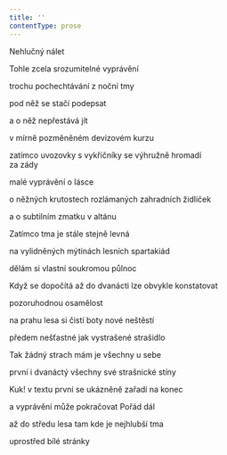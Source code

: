 ```yaml
---
title: ''
contentType: prose
---
```


Nehlučný nálet

Tohle zcela srozumitelné vyprávění

trochu pochechtávání z noční tmy

pod něž se stačí podepsat

a o něž nepřestává jít

v mírně pozměněném devizovém kurzu

zatímco uvozovky s vykřičníky se výhružně hromadí  
za zády

malé vyprávění o lásce

o něžných krutostech rozlámaných zahradních židliček

a o subtilním zmatku v altánu

Zatímco tma je stále stejně levná

na vylidněných mýtinách lesních spartakiád

dělám si vlastní soukromou půlnoc

Když se dopočítá až do dvanácti lze obvykle konstatovat

pozoruhodnou osamělost

na prahu lesa si čistí boty nové neštěstí

předem nešťastné jak vystrašené strašidlo

Tak žádný strach mám je všechny u sebe

první i dvanáctý všechny své strašnické stíny

Kuk! v textu první se ukázněně zařadí na konec

a vyprávění může pokračovat Pořád dál

až do středu lesa tam kde je nejhlubší tma

uprostřed bílé stránky
